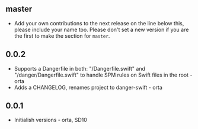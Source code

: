 ## master

* Add your own contributions to the next release on the line below this, please include your name too. Please don't set a new version if you are the first to make the section for `master`.

## 0.0.2

* Supports a Dangerfile in both: "/Dangerfile.swift" and "/danger/Dangerfile.swift" to handle SPM rules on Swift files in the root - orta
* Adds a CHANGELOG, renames project to danger-swift - orta

## 0.0.1

* Initialish versions - orta, SD10
